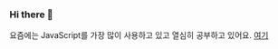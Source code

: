 ### Hi there 👋

요즘에는 JavaScript를 가장 많이 사용하고 있고 열심히 공부하고 있어요. [여기](kuongee.github.io/my-js)

<!--
**kuongee/kuongee** is a ✨ _special_ ✨ repository because its `README.md` (this file) appears on your GitHub profile.

Here are some ideas to get you started:

- 🔭 I’m currently working on ...
- 🌱 I’m currently learning ...
- 👯 I’m looking to collaborate on ...
- 🤔 I’m looking for help with ...
- 💬 Ask me about ...
- 📫 How to reach me: ...
- 😄 Pronouns: ...
- ⚡ Fun fact: ...
-->
